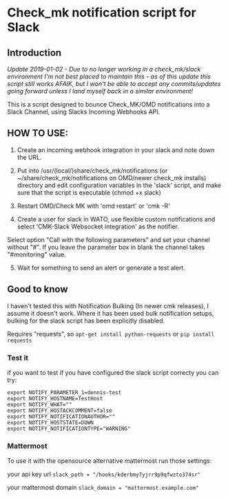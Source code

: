 # Check_mk notification script for Slack

## Introduction

_Update 2019-01-02 - Due to no longer working in a check_mk/slack environment I'm not best placed to maintain this - as of this update this script still works AFAIK, but I won't be able to accept any commits/updates going forward unless I land myself back in a similar environment!_

This is a script designed to bounce Check_MK/OMD notifications 
into a Slack Channel, using Slacks Incoming Webhooks API.

## HOW TO USE:

1) Create an incoming webhook integration in your slack and note down the URL.

2) Put into /usr/(local/)share/check_mk/notifications (or 
~/share/check_mk/notifications on OMD/newer check_mk installs) directory and 
edit configuration variables in the 'slack' script, and make 
sure that the script is executable (chmod +x slack)

3) Restart OMD/Check MK with 'omd restart' or 'cmk -R'

4) Create a user for slack in WATO, use flexible custom notifications and select 'CMK-Slack Websocket integration' as the notifier.

Select option "Call with the following parameters" and set your channel without "#". If you leave the parameter box in blank the channel takes "#monitoring" value.

5) Wait for something to send an alert or generate a test 
alert.

## Good to know

I haven't tested this with Notification Bulking (In newer cmk 
releases), I assume it doesn't work. Where it has been used 
bulk notification setups, bulking for the slack script has 
been explicitly disabled.

Requires "requests", so `apt-get install python-requests` or `pip install requests`

### Test it

if you want to test if you have configured the slack script correcty you can try:
```
export NOTIFY_PARAMETER_1=dennis-test
export NOTIFY_HOSTNAME=TestHost
export NOTIFY_WHAT=""
export NOTIFY_HOSTACKCOMMENT=false
export NOTIFY_NOTIFICATIONAUTHOR=""
export NOTIFY_HOSTSTATE=DOWN
export NOTIFY_NOTIFICATIONTYPE="WARNING"
```
### Mattermost

To use it with the opensource alternative mattermost run those settings:

your api key url
`slack_path = "/hooks/kderbmy7yjrr9p9qfwzto374sr"`

your mattermost domain
`slack_domain = "mattermost.example.com"`
